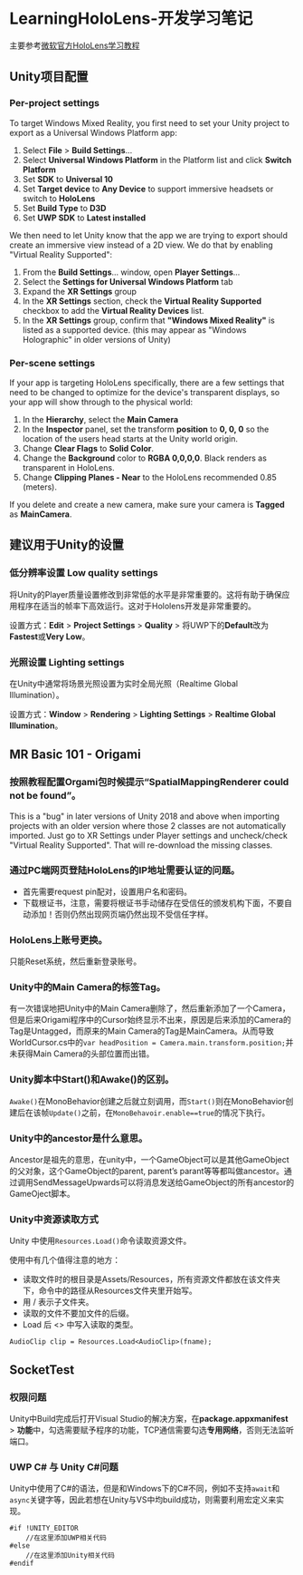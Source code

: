 # LearningHoloLens-开发学习笔记

主要参考[微软官方HoloLens学习教程](https://docs.microsoft.com/zh-cn/windows/mixed-reality/tutorials)

## Unity项目配置

### Per-project settings
To target Windows Mixed Reality, you first need to set your Unity project to export as a Universal Windows Platform app:

1. Select **File** > **Build Settings**...
2. Select **Universal Windows Platform** in the Platform list and click **Switch Platform**
3. Set **SDK** to **Universal 10**
4. Set **Target device** to **Any Device** to support immersive headsets or switch to **HoloLens**
5. Set **Build Type** to **D3D**
6. Set **UWP SDK** to **Latest installed**

We then need to let Unity know that the app we are trying to export should create an immersive view instead of a 2D view. We do that by enabling "Virtual Reality Supported":

1. From the **Build Settings**... window, open **Player Settings**...
2. Select the **Settings for Universal Windows Platform** tab
3. Expand the **XR Settings** group
4. In the **XR Settings** section, check the **Virtual Reality Supported** checkbox to add the **Virtual Reality Devices** list.
5. In the **XR Settings** group, confirm that **"Windows Mixed Reality"** is listed as a supported device. (this may appear as "Windows Holographic" in older versions of Unity)

### Per-scene settings
If your app is targeting HoloLens specifically, there are a few settings that need to be changed to optimize for the device's transparent displays, so your app will show through to the physical world:

1. In the **Hierarchy**, select the **Main Camera**
2. In the **Inspector** panel, set the transform **position** to **0, 0, 0** so the location of the users head starts at the Unity world origin.
3. Change **Clear Flags** to **Solid Color**.
4. Change the **Background** color to **RGBA 0,0,0,0**. Black renders as transparent in HoloLens.
5. Change **Clipping Planes - Near** to the HoloLens recommended 0.85 (meters).

If you delete and create a new camera, make sure your camera is **Tagged** as **MainCamera**.

## 建议用于Unity的设置

### 低分辨率设置 Low quality settings
将Unity的Player质量设置修改到非常低的水平是非常重要的。这将有助于确保应用程序在适当的帧率下高效运行。这对于Hololens开发是非常重要的。

设置方式：**Edit** > **Project Settings** > **Quality** > 将UWP下的**Default**改为**Fastest**或**Very Low**。

### 光照设置 Lighting settings
在Unity中通常将场景光照设置为实时全局光照（Realtime Global Illumination）。

设置方式：**Window** > **Rendering** > **Lighting Settings** > **Realtime Global Illumination**。

### 

## MR Basic 101 - Origami

### 按照教程配置Orgami包时候提示“SpatialMappingRenderer could not be found”。
This is a "bug" in later versions of Unity 2018 and above when importing projects with an older version where those 2 classes are not automatically imported. Just go to XR Settings under Player settings and uncheck/check "Virtual Reality Supported". That will re-download the missing classes.

### 通过PC端网页登陆HoloLens的IP地址需要认证的问题。
- 首先需要request pin配对，设置用户名和密码。
- 下载根证书，注意，需要将根证书手动储存在受信任的颁发机构下面，不要自动添加！否则仍然出现网页端仍然出现不受信任字样。

### HoloLens上账号更换。
只能Reset系统，然后重新登录账号。
### Unity中的Main Camera的标签Tag。
有一次错误地把Unity中的Main Camera删除了，然后重新添加了一个Camera，但是后来Origami程序中的Cursor始终显示不出来，原因是后来添加的Camera的Tag是Untagged，而原来的Main Camera的Tag是MainCamera。从而导致WorldCursor.cs中的`var headPosition = Camera.main.transform.position;`并未获得Main Camera的头部位置而出错。
### Unity脚本中Start()和Awake()的区别。
`Awake()`在MonoBehavior创建之后就立刻调用，而`Start()`则在MonoBehavior创建后在该帧`Update()`之前，在`MonoBehavoir.enable==true`的情况下执行。
### Unity中的ancestor是什么意思。
Ancestor是祖先的意思，在unity中，一个GameObject可以是其他GameObject的父对象，这个GameObject的parent, parent’s parant等等都叫做ancestor。通过调用SendMessageUpwards可以将消息发送给GameObject的所有ancestor的GameOject脚本。

### Unity中资源读取方式
Unity 中使用`Resources.Load()`命令读取资源文件。

使用中有几个值得注意的地方：

- 读取文件时的根目录是Assets/Resources，所有资源文件都放在该文件夹下，命令中的路径从Resources文件夹里开始写。
- 用 / 表示子文件夹。
- 读取的文件不要加文件的后缀。
- Load 后 <> 中写入读取的类型。

```
AudioClip clip = Resources.Load<AudioClip>(fname);
```

## SocketTest

### 权限问题
Unity中Build完成后打开Visual Studio的解决方案，在**package.appxmanifest** > **功能**中，勾选需要赋予程序的功能，TCP通信需要勾选**专用网络**，否则无法监听端口。

### UWP C# 与 Unity C#问题
Unity中使用了C#的语法，但是和Windows下的C#不同，例如不支持`await`和`async`关键字等，因此若想在Unity与VS中均build成功，则需要利用宏定义来实现。

```
#if !UNITY_EDITOR
    //在这里添加UWP相关代码
#else
    //在这里添加Unity相关代码
#endif
```

